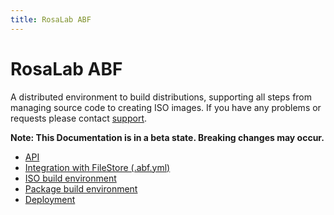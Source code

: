 ```yaml
---
title: RosaLab ABF
---
```


# RosaLab ABF

A distributed environment to build distributions, supporting all steps from managing source code to creating ISO images. If you have any problems or requests please contact
<a href="https://abf.rosalinux.ru/contact">support</a>.

**Note: This Documentation is in a beta state. Breaking changes may occur.**

* <a href="http://abf-doc.rosalinux.ru/abf/api/">API</a>
* <a href="http://abf-doc.rosalinux.ru/abf/file_store_integration/">Integration with FileStore (.abf.yml)</a>
* <a href="http://abf-doc.rosalinux.ru/abf/iso_build/">ISO build environment</a>
* <a href="http://abf-doc.rosalinux.ru/abf/scripts/">Package build environment</a>
* <a href="http://abf-doc.rosalinux.ru/abf/deployment/">Deployment</a>